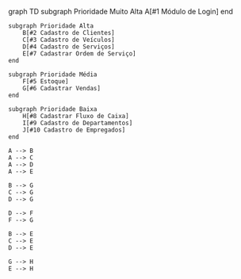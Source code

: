 graph TD
    subgraph Prioridade Muito Alta
        A[#1 Módulo de Login]
    end

    subgraph Prioridade Alta
        B[#2 Cadastro de Clientes]
        C[#3 Cadastro de Veículos]
        D[#4 Cadastro de Serviços]
        E[#7 Cadastrar Ordem de Serviço]
    end

    subgraph Prioridade Média
        F[#5 Estoque]
        G[#6 Cadastrar Vendas]
    end

    subgraph Prioridade Baixa
        H[#8 Cadastrar Fluxo de Caixa]
        I[#9 Cadastro de Departamentos]
        J[#10 Cadastro de Empregados]
    end

    A --> B
    A --> C
    A --> D
    A --> E

    B --> G
    C --> G
    D --> G

    D --> F
    F --> G

    B --> E
    C --> E
    D --> E

    G --> H
    E --> H